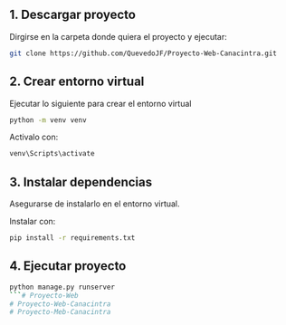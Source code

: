 ## 1. Descargar proyecto

Dirgirse en la carpeta donde quiera el proyecto y ejecutar:

```bash
git clone https://github.com/QuevedoJF/Proyecto-Web-Canacintra.git
```

## 2. Crear entorno virtual

Ejecutar lo siguiente para crear el entorno virtual

```bash
python -m venv venv
```

Activalo con:

```bash
venv\Scripts\activate
```

## 3. Instalar dependencias

Asegurarse de instalarlo en el entorno virtual.

Instalar con:

```bash
pip install -r requirements.txt
```

## 4. Ejecutar proyecto

```bash
python manage.py runserver
```# Proyecto-Web
# Proyecto-Web-Canacintra
# Proyecto-Meb-Canacintra
